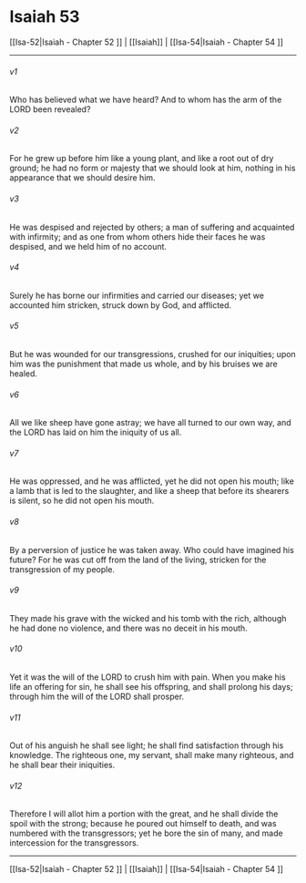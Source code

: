 # Isaiah 53

[[Isa-52|Isaiah - Chapter 52 ]] | [[Isaiah]] | [[Isa-54|Isaiah - Chapter 54 ]]
***

###### v1
Who has believed what we have heard? And to whom has the arm of the LORD been revealed?
###### v2
For he grew up before him like a young plant, and like a root out of dry ground; he had no form or majesty that we should look at him, nothing in his appearance that we should desire him.
###### v3
He was despised and rejected by others; a man of suffering and acquainted with infirmity; and as one from whom others hide their faces he was despised, and we held him of no account.
###### v4
Surely he has borne our infirmities and carried our diseases; yet we accounted him stricken, struck down by God, and afflicted.
###### v5
But he was wounded for our transgressions, crushed for our iniquities; upon him was the punishment that made us whole, and by his bruises we are healed.
###### v6
All we like sheep have gone astray; we have all turned to our own way, and the LORD has laid on him the iniquity of us all.
###### v7
He was oppressed, and he was afflicted, yet he did not open his mouth; like a lamb that is led to the slaughter, and like a sheep that before its shearers is silent, so he did not open his mouth.
###### v8
By a perversion of justice he was taken away. Who could have imagined his future? For he was cut off from the land of the living, stricken for the transgression of my people.
###### v9
They made his grave with the wicked and his tomb with the rich, although he had done no violence, and there was no deceit in his mouth.
###### v10
Yet it was the will of the LORD to crush him with pain. When you make his life an offering for sin, he shall see his offspring, and shall prolong his days; through him the will of the LORD shall prosper.
###### v11
Out of his anguish he shall see light; he shall find satisfaction through his knowledge. The righteous one, my servant, shall make many righteous, and he shall bear their iniquities.
###### v12
Therefore I will allot him a portion with the great, and he shall divide the spoil with the strong; because he poured out himself to death, and was numbered with the transgressors; yet he bore the sin of many, and made intercession for the transgressors.

***

[[Isa-52|Isaiah - Chapter 52 ]] | [[Isaiah]] | [[Isa-54|Isaiah - Chapter 54 ]]
